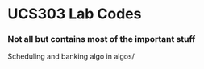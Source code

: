 # UCS303 Lab Codes

### Not all but contains most of the important stuff


Scheduling and banking algo in algos/